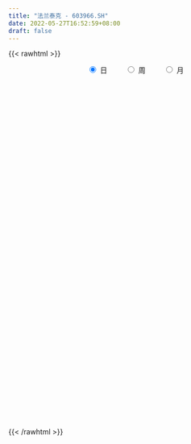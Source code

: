 ```yaml
---
title: "法兰泰克 - 603966.SH"
date: 2022-05-27T16:52:59+08:00
draft: false
---
```

{{< rawhtml >}}
    <div style="text-align: center">
        <label style="padding: 1rem;"><input style="margin-right: .5rem" type="radio" name="period" value="D" checked onclick="period_change(this)">日</label>
        <label style="padding: 1rem;"><input style="margin-right: .5rem" type="radio" name="period" value="W" onclick="period_change(this)">周</label>
        <label style="padding: 1rem;"><input style="margin-right: .5rem" type="radio" name="period" value="M" onclick="period_change(this)">月</label>
    </div>
    <div id="chart" style="height: 700px;"></div> 
    <script type="text/javascript">
        const D_v = [190983.2,72813.72,93705.18,37035.49,51110.69,45331.75,35963.14,31932.23,23793.91,36798.63,32335.5,25395.26,51675.83,37478.3,24621.71,24601.78,24145.82,25824.19,24606.49,28591.19,21941.0,30485.0,30354.76,21998.05,39123.68,31425.54,18356.54,20017.71,26082.6,21132.2,26359.73,23368.16,23318.65,23505.5,20940.0,18791.23,21832.5,26778.4,25353.4,17390.3,19288.2,27775.3,25938.3,15882.38,40213.04,24958.0,22191.6,35447.7,40979.7,42956.32,25802.74,27336.51,30300.12,42749.98,28157.8,42647.41,31308.92,41003.06,73646.62,33128.83,23452.74,20705.3,29309.72,21252.2,32032.06,45838.68,44483.94,27226.5,50408.94,129691.42,310033.3,157121.64,172181.6,114610.18,82413.85,67261.15,46066.09,55522.0,54683.02,44656.9,113873.19,71009.52,53120.76,22638.31,31855.34,24806.33,22327.73,35421.16,19804.34,17089.04,18922.72,26293.24,10811.76,18557.61,14666.64,22003.68,11744.72,23061.26,17297.58,18575.0,19825.42,22828.55,14521.76,14271.12,18338.5,11884.79,14432.28,17260.82,30188.8,27971.35,19348.15,33597.18,17916.95,13839.29,16581.9,72596.84,44937.85,27228.08,42687.73,32926.91,28227.8,23846.73,20818.68,21498.03,47425.98,26458.92,30998.13,22901.32,30886.61,23676.62,29337.08,20720.4,24903.82,39661.82,25208.2,17143.3,30654.7,21617.0,17799.12,17478.9,23100.7,32893.84,22613.81,92312.96,48704.25,59210.49,43444.99,30360.6,29019.3,66600.51,36494.25,27413.24,42517.11,69012.88,84401.51,48453.04,51025.26,50029.58,39591.25,47594.09,33693.49,32526.54,44977.84,22604.22,31708.1,41561.56,39946.02,37898.99,38777.02,20975.3,17159.84,24689.4,21846.86,30770.18,32785.42,24656.78,19630.38,20048.52,18788.98,22403.5,19035.61,15095.98,20928.04,19667.98,19764.88,22408.7,16875.52,24634.18,59522.62,27178.47,24964.48,13972.96,34418.74,24212.08,22219.54,23131.92,26880.8,35414.72,19496.36,19299.55,21962.2,38315.64,49148.62,49009.68,24052.1,15008.08,19656.6,19284.06,14543.78,17769.46,41890.54,98003.5,122053.43,85283.58,83088.04,69611.42,75196.92,67909.78,88025.43,53636.6,42827.08,38299.82,55946.38,45163.06,60293.41,39931.82,47769.75,34249.61,58345.59,51601.78,56645.12,52007.8,49762.68,37822.71,31864.83,43448.82,25802.32,36745.97,29663.64,106811.6,65391.58,31339.22,61391.62,54842.04,33421.02,34947.18,50481.28,26675.8,20686.98,24646.32]
const D_histogram = [0.0,-0.0141866667,-0.0484614321,-0.0699221716,-0.085608834,-0.0900155574,-0.0904579425,-0.0846443143,-0.076348784,-0.0747357046,-0.0656998085,-0.0527820917,-0.0233548016,-0.0067925604,0.0039549174,0.0104853996,0.0109049751,0.0074475032,0.0105885187,0.0061510775,0.0007304671,-0.0107929992,-0.0228453602,-0.027455206,-0.0084740014,0.007910383,0.0209031395,0.0323751342,0.0448799711,0.045302165,0.0384661492,0.0300190898,0.0178223467,0.0087625601,0.0047787294,0.0032872911,0.0003208073,-0.0003075096,0.0027841844,0.0053715132,0.0026191714,-0.0046690672,-0.0157350221,-0.0267850683,-0.0150145765,-0.0108002301,-0.0013265554,-0.0125477017,-0.0347893418,-0.0343198452,-0.0435062254,-0.030231006,-0.0230133573,-0.0030705224,0.0065662421,0.0127778642,0.0050007471,-0.007957066,0.0141877885,0.0239559231,0.0285907905,0.0297000938,0.0284737978,0.0302502168,0.0184303709,0.0261078543,0.0340567351,0.0321087573,0.0431318532,0.09989941,0.158522633,0.1791366285,0.2120906899,0.2097250567,0.1957167307,0.1670411323,0.1405056996,0.1182970016,0.0984184576,0.0782654531,0.0920036781,0.0730857328,0.0396300786,0.0127658317,-0.0111405829,-0.0319144802,-0.0495632348,-0.0680441288,-0.0801791165,-0.084965026,-0.091720081,-0.1138242611,-0.1275382167,-0.1522145177,-0.1553178856,-0.1437448957,-0.1283575137,-0.1213042501,-0.1182915641,-0.1074889271,-0.1036121823,-0.0759637528,-0.0621335268,-0.0498895519,-0.0506551289,-0.0472938989,-0.0350327085,-0.013927041,-0.0157940732,-0.0351169611,-0.0387607992,-0.0112381239,0.0088748826,0.0194400076,0.0329952061,0.0782712147,0.0930141255,0.0972072861,0.1147683524,0.1159134671,0.1160178119,0.1100945112,0.0947091909,0.090576515,0.0979742147,0.0890134688,0.0841063095,0.0677655198,0.0481513951,0.0369767152,0.011171581,-0.0065219369,-0.014359803,-0.0034513783,-0.0087987086,-0.0112709285,-0.0347601572,-0.0567101609,-0.0668428493,-0.068246976,-0.0588456409,-0.0347340679,-0.0185416212,0.0135787015,0.0348222603,0.0576281342,0.0583883635,0.0623886477,0.0540279517,0.060570956,0.0472563136,0.0316582014,0.0332433238,0.0543741747,0.0565299637,0.0676105273,0.0803591241,0.0607547459,0.0543083799,0.0390925812,0.0152597496,-0.0121213184,-0.0089927091,-0.0104972715,-0.0301192583,-0.0523415114,-0.0838438097,-0.0854967992,-0.1141080213,-0.1291382698,-0.1435084573,-0.1697862471,-0.160919684,-0.1664994212,-0.1396185298,-0.10241734,-0.0636551884,-0.0379269053,-0.0267356875,-0.0347543963,-0.0332541196,-0.0308957945,-0.0076312183,0.0013695744,0.014995032,0.0218362214,0.022740414,0.0242914191,0.0178148663,0.0149019999,0.0098742792,0.0088674778,0.0225388344,0.0261350078,0.0148718709,-0.0025955509,-0.0338791144,-0.0638089179,-0.0694778021,-0.0671430055,-0.074439081,-0.1076411187,-0.1110604822,-0.0807022018,-0.0580218386,-0.0399341904,-0.0332404531,-0.0167325641,-0.010855005,-0.0042655815,0.0107306147,0.0589033792,0.1360600282,0.1810797093,0.2050983679,0.2123129042,0.2164291365,0.2076835202,0.1991577496,0.1837428451,0.1490830134,0.1268123283,0.0895728199,0.0587390311,0.0474425893,0.0405795287,0.0074063842,-0.0130937054,-0.0902782715,-0.1508764167,-0.1477802039,-0.1511739838,-0.1287569763,-0.1121037698,-0.1201023359,-0.0873377524,-0.0656418448,-0.0557003529,-0.0311843157,0.0235888505,0.0471764642,0.0549789645,0.0714986325,0.0573533891,0.0431058929,0.0428446463,-0.0042556143,-0.0233516975,-0.0302227999,-0.035384209]
const D_fast = [0.0,-0.0177333333,-0.0641234568,-0.1030647392,-0.1401536101,-0.1670642229,-0.1901210936,-0.2054685439,-0.2162602096,-0.2333310564,-0.2407201124,-0.2409979185,-0.2174093288,-0.2025452277,-0.1908090205,-0.1816571884,-0.1785113692,-0.1801069652,-0.1743188201,-0.1772184919,-0.1824564856,-0.1966782016,-0.2144419027,-0.22591555,-0.2090528458,-0.1906908655,-0.1724723242,-0.1529065459,-0.1291817163,-0.1174339812,-0.1146534596,-0.1155957465,-0.123336903,-0.1302060495,-0.1329951979,-0.1336648134,-0.1365510954,-0.1372562897,-0.1334685497,-0.1295383425,-0.1316358914,-0.1400913968,-0.1550911073,-0.1728374206,-0.164820573,-0.1633062841,-0.1541642482,-0.1685223199,-0.1994612955,-0.2075717601,-0.2276346967,-0.2219172288,-0.2204529195,-0.2012777151,-0.1899993901,-0.180593302,-0.1871202323,-0.2020673119,-0.1763755102,-0.1606183949,-0.1488358299,-0.1403015032,-0.1344093497,-0.1250703765,-0.1322826296,-0.1180781826,-0.1016151181,-0.0955359066,-0.0737298474,0.0080125619,0.1062664431,0.1716645958,0.2576413296,0.3077069607,0.3426278173,0.355712502,0.3643034942,0.3716690466,0.376395117,0.3758084757,0.4125476203,0.4119011082,0.3883529736,0.3646801847,0.3379886243,0.3092361069,0.2791965437,0.2437046175,0.2115248507,0.1854976846,0.1558126094,0.1052523641,0.0596538543,-0.0030760762,-0.0450089155,-0.0693721495,-0.0860741459,-0.1093469449,-0.1359071499,-0.1519767446,-0.1740030454,-0.1653455541,-0.1670487098,-0.1672771229,-0.1807064822,-0.1891687268,-0.1856657136,-0.1680418063,-0.1738573568,-0.201959485,-0.2152935229,-0.1905803785,-0.1682486514,-0.1528235245,-0.1310195245,-0.0661757122,-0.02817927,0.0003157121,0.0465688665,0.076692348,0.1058011458,0.1274014729,0.1356934502,0.1542049032,0.1860961565,0.1993887778,0.2155081958,0.2161087861,0.2085325102,0.2066020091,0.1835897702,0.164265768,0.1528379512,0.1628835312,0.1553365238,0.1500465718,0.1178673038,0.0817397598,0.0548963592,0.0364304885,0.0311204133,0.0465484693,0.0581055107,0.0936205088,0.1235696326,0.1607825401,0.1761398602,0.1957373064,0.2008835984,0.2225693417,0.2210687777,0.2133852158,0.2232811692,0.2580055637,0.2742938437,0.3022770391,0.3351154169,0.3306997252,0.3378304542,0.3323878008,0.3123699066,0.281958509,0.282838941,0.2787100608,0.2515582593,0.2162506284,0.1637873777,0.1407601884,0.083621961,0.036307145,-0.0139401568,-0.0826645083,-0.1140278663,-0.1612324588,-0.1692561998,-0.1576593451,-0.1348109906,-0.1185644337,-0.1140571378,-0.1307644457,-0.1375776989,-0.1429433224,-0.1215865508,-0.1122433645,-0.0948691489,-0.0825689042,-0.0759796081,-0.0683557481,-0.0703785844,-0.0695659508,-0.0721251017,-0.0709150336,-0.0516089685,-0.0414790432,-0.0490242123,-0.0671405219,-0.1068938639,-0.1527758969,-0.1758142317,-0.1902651865,-0.2161710321,-0.2762833496,-0.3074678336,-0.2972851036,-0.2891102001,-0.2810060995,-0.2826224755,-0.2702977276,-0.2671339196,-0.2616108915,-0.2439320417,-0.1810334324,-0.0698617763,0.0204278321,0.0957210827,0.1560138451,0.2142373615,0.2574126253,0.298676292,0.3291970988,0.3318080204,0.3412404174,0.3263941141,0.310245083,0.3108092886,0.3140911101,0.2827695616,0.2589960457,0.1592419117,0.0609246624,0.0270758242,-0.0141114516,-0.0238836882,-0.0352564241,-0.0732805742,-0.0623504288,-0.0570649824,-0.0610485787,-0.0443286205,0.0163417583,0.0517234881,0.0732707296,0.1076650557,0.1078581596,0.1043871366,0.1148370515,0.0666728874,0.0417388797,0.0273120774,0.013304616]
const D_slow = [0.0,-0.0035466667,-0.0156620247,-0.0331425676,-0.0545447761,-0.0770486655,-0.0996631511,-0.1208242296,-0.1399114256,-0.1585953518,-0.1750203039,-0.1882158268,-0.1940545272,-0.1957526673,-0.194763938,-0.1921425881,-0.1894163443,-0.1875544685,-0.1849073388,-0.1833695694,-0.1831869526,-0.1858852024,-0.1915965425,-0.198460344,-0.2005788443,-0.1986012486,-0.1933754637,-0.1852816801,-0.1740616874,-0.1627361461,-0.1531196088,-0.1456148364,-0.1411592497,-0.1389686097,-0.1377739273,-0.1369521045,-0.1368719027,-0.1369487801,-0.136252734,-0.1349098557,-0.1342550629,-0.1354223297,-0.1393560852,-0.1460523523,-0.1498059964,-0.1525060539,-0.1528376928,-0.1559746182,-0.1646719537,-0.173251915,-0.1841284713,-0.1916862228,-0.1974395622,-0.1982071927,-0.1965656322,-0.1933711662,-0.1921209794,-0.1941102459,-0.1905632988,-0.184574318,-0.1774266204,-0.1700015969,-0.1628831475,-0.1553205933,-0.1507130006,-0.144186037,-0.1356718532,-0.1276446639,-0.1168617006,-0.0918868481,-0.0522561898,-0.0074720327,0.0455506397,0.0979819039,0.1469110866,0.1886713697,0.2237977946,0.253372045,0.2779766594,0.2975430227,0.3205439422,0.3388153754,0.348722895,0.351914353,0.3491292072,0.3411505872,0.3287597785,0.3117487463,0.2917039672,0.2704627107,0.2475326904,0.2190766251,0.187192071,0.1491384415,0.1103089701,0.0743727462,0.0422833678,0.0119573052,-0.0176155858,-0.0444878175,-0.0703908631,-0.0893818013,-0.104915183,-0.117387571,-0.1300513532,-0.1418748279,-0.1506330051,-0.1541147653,-0.1580632836,-0.1668425239,-0.1765327237,-0.1793422547,-0.177123534,-0.1722635321,-0.1640147306,-0.1444469269,-0.1211933955,-0.096891574,-0.0681994859,-0.0392211191,-0.0102166661,0.0173069617,0.0409842594,0.0636283881,0.0881219418,0.110375309,0.1314018864,0.1483432663,0.1603811151,0.1696252939,0.1724181891,0.1707877049,0.1671977542,0.1663349096,0.1641352324,0.1613175003,0.152627461,0.1384499208,0.1217392084,0.1046774644,0.0899660542,0.0812825372,0.0766471319,0.0800418073,0.0887473724,0.1031544059,0.1177514968,0.1333486587,0.1468556466,0.1619983856,0.173812464,0.1817270144,0.1900378454,0.203631389,0.21776388,0.2346665118,0.2547562928,0.2699449793,0.2835220743,0.2932952196,0.297110157,0.2940798274,0.2918316501,0.2892073322,0.2816775176,0.2685921398,0.2476311874,0.2262569876,0.1977299823,0.1654454148,0.1295683005,0.0871217387,0.0468918177,0.0052669624,-0.02963767,-0.055242005,-0.0711558021,-0.0806375284,-0.0873214503,-0.0960100494,-0.1043235793,-0.1120475279,-0.1139553325,-0.1136129389,-0.1098641809,-0.1044051255,-0.0987200221,-0.0926471673,-0.0881934507,-0.0844679507,-0.0819993809,-0.0797825115,-0.0741478029,-0.0676140509,-0.0638960832,-0.0645449709,-0.0730147495,-0.088966979,-0.1063364296,-0.1231221809,-0.1417319512,-0.1686422309,-0.1964073514,-0.2165829019,-0.2310883615,-0.2410719091,-0.2493820224,-0.2535651634,-0.2562789146,-0.25734531,-0.2546626564,-0.2399368116,-0.2059218045,-0.1606518772,-0.1093772852,-0.0562990591,-0.002191775,0.0497291051,0.0995185425,0.1454542537,0.1827250071,0.2144280891,0.2368212941,0.2515060519,0.2633666992,0.2735115814,0.2753631775,0.2720897511,0.2495201832,0.2118010791,0.1748560281,0.1370625321,0.1048732881,0.0768473456,0.0468217617,0.0249873236,0.0085768624,-0.0053482259,-0.0131443048,-0.0072470922,0.0045470239,0.018291765,0.0361664232,0.0505047704,0.0612812437,0.0719924052,0.0709285017,0.0650905773,0.0575348773,0.0486888251]
const D_data = [['2021-05-18', 9.2882, 9.5105, 9.2882, 9.6911],['2021-05-19', 9.3785, 9.2882, 8.9825, 9.3855],['2021-05-20', 9.2882, 8.8783, 8.5032, 9.4619],['2021-05-21', 8.8714, 8.8366, 8.6004, 8.8853],['2021-05-24', 8.8575, 8.7394, 8.6074, 8.8575],['2021-05-25', 8.7533, 8.7463, 8.6282, 8.8366],['2021-05-26', 8.7602, 8.6977, 8.6282, 8.788],['2021-05-27', 8.7116, 8.7046, 8.6491, 8.7672],['2021-05-28', 8.7255, 8.6907, 8.6699, 8.7463],['2021-05-31', 8.7046, 8.5518, 8.5101, 8.7046],['2021-06-01', 8.5657, 8.5935, 8.5032, 8.6004],['2021-06-02', 8.6004, 8.6282, 8.6004, 8.6699],['2021-06-03', 8.6352, 8.8922, 8.6282, 8.8992],['2021-06-04', 8.8992, 8.8158, 8.7324, 8.9964],['2021-06-07', 8.8575, 8.788, 8.7324, 8.8922],['2021-06-08', 8.795, 8.7602, 8.6769, 8.8644],['2021-06-09', 8.7533, 8.6838, 8.6491, 8.8088],['2021-06-10', 8.7046, 8.6074, 8.6004, 8.7255],['2021-06-11', 8.6282, 8.6699, 8.6004, 8.7046],['2021-06-15', 8.6838, 8.5518, 8.4754, 8.7463],['2021-06-16', 8.5588, 8.4893, 8.4407, 8.6491],['2021-06-17', 8.524, 8.3364, 8.3226, 8.5449],['2021-06-18', 8.3503, 8.2253, 8.135, 8.3851],['2021-06-21', 8.2322, 8.2253, 8.128, 8.267],['2021-06-22', 8.2322, 8.5171, 8.1906, 8.5518],['2021-06-23', 8.524, 8.5518, 8.4337, 8.7116],['2021-06-24', 8.5449, 8.5726, 8.4893, 8.6491],['2021-06-25', 8.5726, 8.6143, 8.4823, 8.6352],['2021-06-28', 8.6352, 8.6977, 8.6074, 8.7324],['2021-06-29', 8.6977, 8.5935, 8.524, 8.7811],['2021-06-30', 8.5935, 8.4962, 8.4059, 8.6838],['2021-07-01', 8.4962, 8.4407, 8.3434, 8.5865],['2021-07-02', 8.4407, 8.3364, 8.26, 8.4962],['2021-07-05', 8.3364, 8.3087, 8.2461, 8.4059],['2021-07-06', 8.3156, 8.3226, 8.2183, 8.3781],['2021-07-07', 8.3226, 8.3226, 8.1975, 8.3642],['2021-07-08', 8.3226, 8.2739, 8.2183, 8.3712],['2021-07-09', 8.2739, 8.2739, 8.1628, 8.3156],['2021-07-12', 8.2739, 8.3087, 8.26, 8.3503],['2021-07-13', 8.3503, 8.3017, 8.2531, 8.3642],['2021-07-14', 8.3087, 8.2183, 8.1975, 8.3156],['2021-07-15', 8.2322, 8.1141, 8.0308, 8.2322],['2021-07-16', 8.1141, 7.9891, 7.9474, 8.1836],['2021-07-19', 7.9891, 7.8918, 7.8502, 8.0308],['2021-07-20', 7.9057, 8.1419, 7.8224, 8.1697],['2021-07-21', 8.128, 8.0586, 7.9891, 8.1975],['2021-07-22', 8.0586, 8.135, 8.0169, 8.1628],['2021-07-23', 8.135, 7.8432, 7.8015, 8.1836],['2021-07-26', 7.8779, 7.5723, 7.4333, 7.8779],['2021-07-27', 7.5862, 7.746, 7.5306, 7.8502],['2021-07-28', 7.7946, 7.5445, 7.3847, 7.8154],['2021-07-29', 7.5723, 7.7807, 7.5653, 7.7807],['2021-07-30', 7.7807, 7.7112, 7.6626, 7.8849],['2021-08-02', 7.8988, 7.9057, 7.6279, 7.9196],['2021-08-03', 7.9, 7.83, 7.81, 8.0],['2021-08-04', 7.86, 7.81, 7.66, 7.9],['2021-08-05', 7.81, 7.61, 7.61, 7.81],['2021-08-06', 7.63, 7.46, 7.38, 7.66],['2021-08-09', 7.46, 7.9, 7.46, 7.97],['2021-08-10', 7.9, 7.82, 7.78, 7.94],['2021-08-11', 7.83, 7.79, 7.75, 7.88],['2021-08-12', 7.79, 7.76, 7.71, 7.79],['2021-08-13', 7.8, 7.73, 7.7, 7.85],['2021-08-16', 7.76, 7.77, 7.7, 7.86],['2021-08-17', 7.77, 7.57, 7.53, 7.81],['2021-08-18', 7.58, 7.8, 7.51, 7.85],['2021-08-19', 7.8, 7.85, 7.73, 7.96],['2021-08-20', 7.86, 7.75, 7.65, 7.86],['2021-08-23', 7.78, 7.95, 7.75, 7.96],['2021-08-24', 8.33, 8.75, 8.32, 8.75],['2021-08-25', 8.94, 9.18, 8.8, 9.61],['2021-08-26', 8.89, 9.05, 8.71, 9.22],['2021-08-27', 8.97, 9.51, 8.81, 9.62],['2021-08-30', 9.59, 9.33, 9.2, 9.69],['2021-08-31', 9.25, 9.32, 9.13, 9.55],['2021-09-01', 9.23, 9.19, 9.03, 9.45],['2021-09-02', 9.08, 9.22, 9.08, 9.26],['2021-09-03', 9.26, 9.28, 9.07, 9.45],['2021-09-06', 9.35, 9.32, 9.21, 9.55],['2021-09-07', 9.41, 9.32, 9.16, 9.41],['2021-09-08', 9.33, 9.84, 9.26, 9.9],['2021-09-09', 9.84, 9.53, 9.46, 9.84],['2021-09-10', 9.53, 9.3, 9.2, 9.6],['2021-09-13', 9.3, 9.29, 9.21, 9.36],['2021-09-14', 9.3, 9.24, 9.15, 9.31],['2021-09-15', 9.25, 9.19, 9.1, 9.26],['2021-09-16', 9.2, 9.14, 9.08, 9.26],['2021-09-17', 9.15, 9.03, 8.8, 9.35],['2021-09-22', 9.04, 9.01, 8.83, 9.09],['2021-09-23', 9.08, 9.03, 8.92, 9.11],['2021-09-24', 9.04, 8.94, 8.84, 9.06],['2021-09-27', 8.94, 8.62, 8.34, 8.98],['2021-09-28', 8.62, 8.56, 8.45, 8.62],['2021-09-29', 8.56, 8.23, 8.2, 8.65],['2021-09-30', 8.23, 8.32, 8.18, 8.43],['2021-10-08', 8.35, 8.42, 8.33, 8.58],['2021-10-11', 8.42, 8.44, 8.32, 8.6],['2021-10-12', 8.44, 8.3, 8.0, 8.45],['2021-10-13', 8.3, 8.18, 8.02, 8.3],['2021-10-14', 8.18, 8.22, 8.09, 8.27],['2021-10-15', 8.28, 8.08, 8.04, 8.28],['2021-10-18', 8.08, 8.38, 8.05, 8.41],['2021-10-19', 8.28, 8.25, 8.24, 8.43],['2021-10-20', 8.15, 8.24, 8.15, 8.39],['2021-10-21', 8.24, 8.05, 8.02, 8.28],['2021-10-22', 8.03, 8.05, 8.01, 8.13],['2021-10-25', 8.15, 8.15, 8.01, 8.21],['2021-10-26', 8.11, 8.31, 8.11, 8.35],['2021-10-27', 8.32, 8.04, 8.0, 8.37],['2021-10-28', 7.97, 7.72, 7.65, 8.03],['2021-10-29', 7.76, 7.8, 7.61, 7.91],['2021-11-01', 7.79, 8.21, 7.75, 8.33],['2021-11-02', 8.2, 8.22, 8.1, 8.27],['2021-11-03', 8.21, 8.17, 8.06, 8.22],['2021-11-04', 8.17, 8.27, 8.17, 8.33],['2021-11-05', 8.35, 8.85, 8.28, 9.1],['2021-11-08', 8.84, 8.68, 8.64, 8.99],['2021-11-09', 8.6, 8.66, 8.6, 8.78],['2021-11-10', 8.62, 8.96, 8.62, 8.96],['2021-11-11', 9.0, 8.89, 8.87, 9.18],['2021-11-12', 8.82, 8.97, 8.82, 9.0],['2021-11-15', 8.95, 8.97, 8.93, 9.15],['2021-11-16', 8.97, 8.88, 8.86, 9.06],['2021-11-17', 8.88, 9.05, 8.84, 9.07],['2021-11-18', 9.0, 9.29, 9.0, 9.4],['2021-11-19', 9.29, 9.17, 9.04, 9.29],['2021-11-22', 9.13, 9.27, 9.01, 9.32],['2021-11-23', 9.26, 9.15, 9.11, 9.26],['2021-11-24', 9.15, 9.08, 9.05, 9.19],['2021-11-25', 9.12, 9.16, 9.09, 9.22],['2021-11-26', 9.16, 8.92, 8.91, 9.16],['2021-11-29', 8.87, 8.93, 8.73, 9.06],['2021-11-30', 8.96, 9.0, 8.86, 9.14],['2021-12-01', 9.0, 9.26, 9.0, 9.3],['2021-12-02', 9.26, 9.09, 9.07, 9.32],['2021-12-03', 9.19, 9.12, 9.03, 9.19],['2021-12-06', 9.13, 8.79, 8.75, 9.16],['2021-12-07', 8.75, 8.67, 8.62, 8.88],['2021-12-08', 8.67, 8.7, 8.61, 8.81],['2021-12-09', 8.69, 8.74, 8.67, 8.83],['2021-12-10', 8.77, 8.86, 8.66, 8.91],['2021-12-13', 8.88, 9.11, 8.79, 9.11],['2021-12-14', 9.21, 9.11, 9.03, 9.25],['2021-12-15', 9.13, 9.45, 9.12, 9.71],['2021-12-16', 9.6, 9.49, 9.33, 9.65],['2021-12-17', 9.49, 9.68, 9.38, 9.78],['2021-12-20', 9.7, 9.53, 9.43, 9.7],['2021-12-21', 9.55, 9.65, 9.48, 9.65],['2021-12-22', 9.65, 9.55, 9.45, 9.73],['2021-12-23', 9.54, 9.8, 9.42, 10.05],['2021-12-24', 9.8, 9.6, 9.55, 9.92],['2021-12-27', 9.53, 9.55, 9.47, 9.65],['2021-12-28', 9.51, 9.78, 9.51, 9.98],['2021-12-29', 9.78, 10.15, 9.68, 10.3],['2021-12-30', 10.17, 10.05, 10.0, 10.55],['2021-12-31', 10.06, 10.28, 9.99, 10.33],['2022-01-04', 10.28, 10.46, 10.11, 10.54],['2022-01-05', 10.5, 10.13, 10.04, 10.53],['2022-01-06', 10.1, 10.31, 10.06, 10.45],['2022-01-07', 10.31, 10.22, 10.13, 10.53],['2022-01-10', 10.11, 10.07, 9.96, 10.25],['2022-01-11', 10.08, 9.93, 9.88, 10.26],['2022-01-12', 9.93, 10.28, 9.9, 10.3],['2022-01-13', 10.28, 10.26, 10.17, 10.33],['2022-01-14', 10.29, 10.0, 9.99, 10.29],['2022-01-17', 10.07, 9.86, 9.8, 10.1],['2022-01-18', 9.9, 9.58, 9.53, 9.97],['2022-01-19', 9.62, 9.83, 9.56, 10.02],['2022-01-20', 9.8, 9.36, 9.33, 9.87],['2022-01-21', 9.38, 9.34, 9.21, 9.4],['2022-01-24', 9.26, 9.18, 9.1, 9.27],['2022-01-25', 9.07, 8.81, 8.81, 9.19],['2022-01-26', 8.81, 9.08, 8.8, 9.1],['2022-01-27', 9.08, 8.78, 8.65, 9.08],['2022-01-28', 8.78, 9.12, 8.65, 9.15],['2022-02-07', 9.26, 9.32, 9.1, 9.46],['2022-02-08', 9.32, 9.47, 9.27, 9.48],['2022-02-09', 9.47, 9.43, 9.39, 9.53],['2022-02-10', 9.45, 9.31, 9.23, 9.46],['2022-02-11', 9.3, 9.04, 9.02, 9.31],['2022-02-14', 8.88, 9.1, 8.8, 9.21],['2022-02-15', 9.1, 9.08, 8.97, 9.2],['2022-02-16', 9.14, 9.38, 9.08, 9.38],['2022-02-17', 9.32, 9.27, 9.2, 9.51],['2022-02-18', 9.23, 9.38, 9.08, 9.4],['2022-02-21', 9.39, 9.35, 9.25, 9.44],['2022-02-22', 9.35, 9.3, 9.19, 9.4],['2022-02-23', 9.27, 9.32, 9.22, 9.34],['2022-02-24', 9.28, 9.21, 9.07, 9.65],['2022-02-25', 9.31, 9.23, 9.19, 9.51],['2022-02-28', 9.2, 9.18, 8.95, 9.27],['2022-03-01', 9.3, 9.21, 9.13, 9.3],['2022-03-02', 9.24, 9.43, 9.14, 9.51],['2022-03-03', 9.49, 9.36, 9.27, 9.49],['2022-03-04', 9.36, 9.16, 9.1, 9.36],['2022-03-07', 9.16, 9.0, 8.93, 9.23],['2022-03-08', 9.08, 8.67, 8.63, 9.08],['2022-03-09', 8.68, 8.47, 8.19, 8.8],['2022-03-10', 8.64, 8.61, 8.61, 8.77],['2022-03-11', 8.5, 8.63, 8.35, 8.68],['2022-03-14', 8.65, 8.42, 8.38, 8.65],['2022-03-15', 8.36, 7.89, 7.76, 8.37],['2022-03-16', 7.87, 8.05, 7.67, 8.22],['2022-03-17', 8.06, 8.44, 8.06, 8.57],['2022-03-18', 8.39, 8.4, 8.33, 8.51],['2022-03-21', 8.47, 8.38, 8.27, 8.47],['2022-03-22', 8.34, 8.24, 8.17, 8.36],['2022-03-23', 8.26, 8.37, 8.21, 8.41],['2022-03-24', 8.36, 8.25, 8.18, 8.36],['2022-03-25', 8.2, 8.25, 8.2, 8.36],['2022-03-28', 8.47, 8.38, 8.16, 8.5],['2022-03-29', 8.41, 8.96, 8.38, 9.16],['2022-03-30', 9.02, 9.71, 9.0, 9.8],['2022-03-31', 9.74, 9.74, 8.83, 9.89],['2022-04-01', 9.77, 9.8, 9.65, 10.15],['2022-04-06', 9.72, 9.83, 9.72, 10.05],['2022-04-07', 9.96, 9.99, 9.81, 10.05],['2022-04-08', 9.91, 9.99, 9.87, 10.17],['2022-04-11', 9.98, 10.12, 9.93, 10.5],['2022-04-12', 10.28, 10.14, 9.89, 10.32],['2022-04-13', 9.98, 9.92, 9.91, 10.19],['2022-04-14', 9.94, 10.06, 9.9, 10.1],['2022-04-15', 10.02, 9.83, 9.8, 10.2],['2022-04-18', 9.79, 9.82, 9.61, 9.89],['2022-04-19', 9.87, 10.03, 9.83, 10.2],['2022-04-20', 10.04, 10.11, 9.95, 10.16],['2022-04-21', 10.04, 9.73, 9.63, 10.06],['2022-04-22', 9.76, 9.78, 9.6, 9.9],['2022-04-25', 9.78, 8.8, 8.8, 9.78],['2022-04-26', 8.81, 8.57, 8.43, 8.94],['2022-04-27', 8.4, 9.12, 8.3, 9.3],['2022-04-28', 9.13, 8.94, 8.76, 9.52],['2022-04-29', 8.9, 9.22, 8.82, 9.3],['2022-05-05', 9.2, 9.17, 9.08, 9.3],['2022-05-06', 8.98, 8.8, 8.32, 8.98],['2022-05-09', 8.78, 9.3, 8.68, 9.4],['2022-05-10', 9.19, 9.25, 9.1, 9.3],['2022-05-11', 9.16, 9.14, 9.12, 9.43],['2022-05-12', 9.07, 9.38, 9.04, 9.56],['2022-05-13', 9.46, 9.97, 9.38, 10.3],['2022-05-16', 9.97, 9.82, 9.8, 10.18],['2022-05-17', 9.88, 9.75, 9.66, 9.92],['2022-05-18', 9.8, 9.98, 9.54, 9.98],['2022-05-19', 9.78, 9.66, 9.52, 9.79],['2022-05-20', 9.7, 9.63, 9.5, 9.71],['2022-05-23', 9.62, 9.81, 9.54, 9.83],['2022-05-24', 9.82, 9.12, 9.12, 9.83],['2022-05-25', 9.12, 9.29, 9.02, 9.3],['2022-05-26', 9.31, 9.36, 9.12, 9.44],['2022-05-27', 9.37, 9.33, 9.25, 9.46]]
const W_v = [125137.51,112245.34,111315.17,99783.31,95007.3,104272.1,113160.98,206107.76,106944.93,158556.23,122572.59,79264.31,124800.72,339136.62,379760.35,212799.82,147375.22,163165.81,83438.3,45971.88,77449.43,58166.85,45764.94,75354.2,66040.96,59898.48,91613.36,65777.91,46767.23,51087.0,24868.75,15424.26,56368.5,58758.86,73855.53,76495.81,141555.81,80824.5,185102.89,69095.9,133341.32,90080.57,205670.52,265518.54,135896.36,100596.36,58309.35,57953.0,57141.31,50814.44,52081.91,49611.99,55246.37,356297.66,161207.51,65521.95,43331.44,52192.76,72779.85,34262.58,54194.88,65865.79,53726.74,39391.58,29978.44,36099.46,85744.25,71787.82,106287.6,218703.77,103835.31,123273.32,169682.53,133588.69,106435.5,27613.22,111677.8,84530.2,54433.25,46531.14,84282.62,132059.74,187971.56,218695.67,166018.71,314859.65,173438.21,251125.78,633363.48,322519.55,329067.69,169417.87,456949.27,389968.28,199549.2,144470.94,146644.52,126770.0,113871.76,114596.22,175353.96,133277.82,115672.9,76863.17,107164.05,79724.74,58456.22,63265.61,118049.73,119948.3,78151.67,95518.81,82347.09,14997.8,149011.43,176886.81,199793.57,219080.57,138536.62,86244.42,77231.35,70053.9,56311.9,57642.1,79055.22,94157.62,83648.62,119023.56,415281.6899999999,244468.82,169068.71,120319.41,131863.52,203017.47,207864.44,196924.34,126771.54,83715.71,77660.07,61476.73,103569.29,160002.71,145897.47,59886.5,69519.6,65235.26,51100.78,68710.7,70531.41,101735.51,50795.54,142692.23,218224.5,440990.4,405907.54,337293.7,288035.55,152316.44,191404.52,369876.33,268386.74,345014.51,275245.08,145062.5,68415.8,18864.3,176519.83,95999.56,145932.6,89390.57,111685.25,142314.7,112367.5,91539.15,87386.04,92171.2,88803.51,132202.75,134395.08,122235.49,159613.5,169227.48,283043.0,144583.5,101227.22,201962.73,266292.27,283825.71,264086.43,192206.46,263499.68,148301.4,261846.77,333404.31,322158.6,129199.12,365470.02,400762.59,188131.72,183683.52,123799.99,111371.95,130921.52,120261.34,111847.63,115745.5,138692.72,167375.39,185867.17,180243.21,170833.38,819436.9,365873.27,337343.39,137048.87,55816.1,70329.25,22003.68,90503.98,81844.72,109201.4,154532.16,176008.37,140048.34,137799.76,127637.54,110650.42,255735.35,205919.65,271797.78,188240.18,165510.19,179158.89,127251.7,105528.16,94492.49,150619.49,119787.8,124223.35,182488.24,86261.98,430319.09,212718.12,278735.31,227407.65,268362.97,69687.54,242472.35,246385.48,157437.56]
const W_histogram = [0.0,-0.0914826211,-0.1697662402,-0.2306276029,-0.2509110522,-0.2261548285,-0.1899180994,-0.0993870971,-0.0571895441,-0.0067801453,0.0178715817,-0.0028998732,0.0381134431,0.0810134656,0.1868758362,0.1479070623,0.1625820719,0.0650335674,-0.0503257277,-0.1088024653,-0.1838725459,-0.2350453842,-0.2653604166,-0.2461445026,-0.2043134575,-0.1833030154,-0.1570595315,-0.1468567409,-0.1951414672,-0.2531583347,-0.2531129632,-0.2180918989,-0.148185996,-0.0813632137,-0.0523948336,-0.047550074,0.0365045431,0.0858746019,0.1413282174,0.1351563441,0.1675553819,0.2137341743,0.2177340177,0.2571322853,0.2618467334,0.2000587783,0.1529336228,0.0762071335,0.0192306964,-0.0188627968,-0.0604967509,-0.0706757742,-0.063929215,-0.0067300209,-0.0371414865,-0.0367516441,-0.0553089358,-0.0376222052,-0.035501666,-0.0270603824,-0.0058931372,0.011273392,0.0189057891,-0.0134042347,-0.0424705686,-0.0417499828,-0.0262269368,-0.0087148915,0.0518205444,0.0620086228,0.0943946322,0.1331203753,0.1765303676,0.181014339,0.1447789909,0.1233411839,0.1207256041,0.1162783324,0.1184815306,0.0865917924,0.0879230562,0.0989255074,0.1369556386,0.1417252875,0.1616487601,0.1992365355,0.2123819814,0.2643322869,0.3115859475,0.3653380755,0.3276409532,0.3091849684,0.2481877084,0.172730958,0.0547716763,-0.0243160481,-0.1263904121,-0.1933587362,-0.204103263,-0.2132323557,-0.1778371274,-0.1572176595,-0.1527275687,-0.1529693826,-0.1602000118,-0.181156498,-0.1820119128,-0.16673267,-0.1430761258,-0.101049363,-0.0648294514,-0.0375164633,-0.0482754665,-0.0523948459,-0.0186725453,-0.0011263778,0.0321224176,0.0356745244,0.0286740107,0.0074730801,-0.0031162637,-0.0196514593,-0.0214519501,-0.0213340203,-0.0116302504,-0.0034267665,0.0091258183,0.0219641409,0.0816367253,0.0515336192,-0.0136333662,-0.0451276286,-0.0291928438,-0.0400184446,0.0128904303,-0.0019085324,-0.0166923855,-0.0306473471,-0.0380164246,-0.0372810616,-0.009045097,0.0261996044,0.002945787,-0.0075025617,-0.0229594153,-0.0450835551,-0.0483303501,-0.0290434094,-0.0134254806,0.0066415305,0.0208931908,0.0599655854,0.1403368319,0.2500439388,0.2942341322,0.3821536481,0.4574191723,0.451493189,0.4711023393,0.5635758745,0.6499257373,0.5632732468,0.4357348005,0.2798385458,0.1465113579,0.0592507394,-0.0447938106,-0.1560163953,-0.2269805723,-0.2520666441,-0.2850854217,-0.2555186195,-0.2484336027,-0.2490354527,-0.2773601752,-0.2668458349,-0.2767181424,-0.2104326081,-0.2266476508,-0.215182386,-0.1306122418,-0.0650922609,-0.0250033052,0.0272552811,0.0688194986,0.0818359145,0.1199840479,0.1525486628,0.1103932721,0.0490815947,-0.0725653348,-0.1102130611,-0.0561960772,-0.0245654163,0.0127085981,0.0045414988,-0.0281411664,-0.218499816,-0.3389356097,-0.3911645788,-0.4143079465,-0.4361258538,-0.4017768337,-0.3756683735,-0.3414910361,-0.3174562549,-0.2914507539,-0.2640219543,-0.244144228,-0.1962231709,-0.1487443819,0.0073500389,0.0963260029,0.1543040208,0.1709550106,0.1719276859,0.1288072883,0.1059657894,0.068710811,0.0440015803,0.0143109053,0.0659847374,0.1064466186,0.1426227873,0.1451733249,0.1549013344,0.1389089091,0.1762402382,0.1871993091,0.2291290262,0.2405252167,0.2214271452,0.1556325643,0.0917436306,0.0411236536,0.0281836743,0.0082042311,-0.0100533424,-0.0556078008,-0.0966113373,-0.1272873611,-0.0411020701,0.027113311,0.0580915585,0.0709939017,0.0391814383,-0.0101445674,0.0336312358,0.0370253243,0.017399331]
const W_fast = [0.0,-0.1143532764,-0.2350784555,-0.3535967189,-0.4366079313,-0.4683904148,-0.4796332105,-0.4139489825,-0.3860488155,-0.3373344531,-0.3082148307,-0.3297112538,-0.2791695767,-0.2160161878,-0.0634348581,-0.0654268665,-0.0101063389,-0.0913964516,-0.2193371786,-0.3050145325,-0.4260527496,-0.5359869339,-0.6326420705,-0.6749622822,-0.6842096015,-0.7090249132,-0.7220463122,-0.7485577068,-0.8456277998,-0.9669342511,-1.0301671203,-1.0496690308,-1.0168096269,-0.970327648,-0.9544579763,-0.9615007352,-0.8683199824,-0.7974812731,-0.7066956032,-0.6790783905,-0.6047905072,-0.5051781712,-0.4467448234,-0.3430634845,-0.2728873531,-0.2846606136,-0.2935523634,-0.3512270693,-0.4033958323,-0.4462050246,-0.5029631665,-0.5308111333,-0.5400468778,-0.4845301891,-0.5242270262,-0.5330250949,-0.5654096205,-0.5571284412,-0.5638833185,-0.5622071305,-0.5425131697,-0.5225282924,-0.510169448,-0.5458305306,-0.5855145066,-0.5952314165,-0.5862651047,-0.5709317823,-0.4974412103,-0.4717509762,-0.4157663088,-0.3437604718,-0.2562178876,-0.2064803314,-0.2065209318,-0.1971234429,-0.1695576217,-0.1449353103,-0.1131117294,-0.1233535196,-0.1000414917,-0.0643076637,0.0079613772,0.048162348,0.1084980106,0.1958949199,0.2621358612,0.3801692384,0.5053193859,0.6504060327,0.6946191488,0.7534594061,0.7545090732,0.7222350622,0.6179686996,0.5328019631,0.3991299962,0.283821988,0.2220516455,0.1596144638,0.1505504102,0.1318654633,0.098173662,0.0596895024,0.0124088702,-0.0538367404,-0.1001951335,-0.1265990581,-0.1387115455,-0.1219471233,-0.1019345747,-0.0840007023,-0.1068285722,-0.1240466631,-0.0949924988,-0.0777279257,-0.036448526,-0.023977788,-0.0238097991,-0.0431424597,-0.0545108694,-0.0759589298,-0.0831224081,-0.0883379834,-0.0815417761,-0.0741949838,-0.0593609444,-0.0410315866,0.0390501791,0.0218304778,-0.0467448492,-0.0895210187,-0.0808844448,-0.1017146568,-0.0455831743,-0.0608592702,-0.0798162196,-0.101433018,-0.1183062017,-0.126891104,-0.1009164138,-0.0591218113,-0.0816391818,-0.0939631709,-0.1151598784,-0.148554907,-0.1638842895,-0.1518582012,-0.1395966426,-0.1178692488,-0.0983942908,-0.0443304999,0.0711249546,0.2433430462,0.3610917727,0.5445497006,0.7341700179,0.8411173319,0.9785020669,1.2118695708,1.4607008679,1.5148666891,1.4962619429,1.4103253247,1.3136259763,1.2411780426,1.1259350399,0.9757083564,0.8479990363,0.7598963035,0.6556061705,0.6212933178,0.5662699339,0.5034092208,0.4057444544,0.349547336,0.2704954929,0.2841728752,0.2112959197,0.168965588,0.2208826719,0.2701295875,0.3039677169,0.3630401235,0.4218092156,0.4552846101,0.5234287556,0.5941305361,0.5795734635,0.5305321848,0.3907439215,0.3255429299,0.3655108945,0.3910002013,0.4314513653,0.4244196407,0.3847016838,0.1397180802,-0.0654516158,-0.2154717296,-0.342192084,-0.4730414547,-0.5391366431,-0.6069452762,-0.6581406979,-0.7134699804,-0.7603271678,-0.7989038569,-0.8400621875,-0.8411969231,-0.8309042296,-0.6729722991,-0.5599148344,-0.4633608113,-0.4039710688,-0.3600164721,-0.3709350476,-0.3672850991,-0.3873623748,-0.4010712104,-0.427184159,-0.3590141426,-0.2919406068,-0.2201087413,-0.1812648724,-0.1328115293,-0.1140767273,-0.0326853386,0.0250735595,0.1242855332,0.1958130278,0.2320717427,0.2051853028,0.1642322767,0.1238932132,0.1179991525,0.100070767,0.0792998579,0.0198434493,-0.0453129215,-0.1078107856,-0.0319010121,0.0430926967,0.0885938338,0.1192446525,0.0972275486,0.0453654012,0.0975490132,0.1101994328,0.0949232723]
const W_slow = [0.0,-0.0228706553,-0.0653122153,-0.122969116,-0.1856968791,-0.2422355862,-0.2897151111,-0.3145618854,-0.3288592714,-0.3305543077,-0.3260864123,-0.3268113806,-0.3172830198,-0.2970296534,-0.2503106944,-0.2133339288,-0.1726884108,-0.156430019,-0.1690114509,-0.1962120672,-0.2421802037,-0.3009415497,-0.3672816539,-0.4288177796,-0.4798961439,-0.5257218978,-0.5649867807,-0.6017009659,-0.6504863327,-0.7137759164,-0.7770541572,-0.8315771319,-0.8686236309,-0.8889644343,-0.9020631427,-0.9139506612,-0.9048245254,-0.883355875,-0.8480238206,-0.8142347346,-0.7723458891,-0.7189123455,-0.6644788411,-0.6001957698,-0.5347340864,-0.4847193919,-0.4464859862,-0.4274342028,-0.4226265287,-0.4273422279,-0.4424664156,-0.4601353591,-0.4761176629,-0.4778001681,-0.4870855397,-0.4962734508,-0.5101006847,-0.519506236,-0.5283816525,-0.5351467481,-0.5366200324,-0.5338016844,-0.5290752371,-0.5324262958,-0.543043938,-0.5534814337,-0.5600381679,-0.5622168908,-0.5492617547,-0.533759599,-0.5101609409,-0.4768808471,-0.4327482552,-0.3874946705,-0.3512999227,-0.3204646268,-0.2902832257,-0.2612136427,-0.23159326,-0.2099453119,-0.1879645479,-0.163233171,-0.1289942614,-0.0935629395,-0.0531507495,-0.0033416156,0.0497538798,0.1158369515,0.1937334384,0.2850679572,0.3669781956,0.4442744377,0.5063213648,0.5495041043,0.5631970233,0.5571180113,0.5255204083,0.4771807242,0.4261549085,0.3728468196,0.3283875377,0.2890831228,0.2509012306,0.212658885,0.172608882,0.1273197575,0.0818167793,0.0401336118,0.0043645804,-0.0208977604,-0.0371051232,-0.046484239,-0.0585531057,-0.0716518171,-0.0763199535,-0.0766015479,-0.0685709435,-0.0596523124,-0.0524838098,-0.0506155397,-0.0513946057,-0.0563074705,-0.061670458,-0.0670039631,-0.0699115257,-0.0707682173,-0.0684867627,-0.0629957275,-0.0425865462,-0.0297031414,-0.033111483,-0.0443933901,-0.0516916011,-0.0616962122,-0.0584736046,-0.0589507377,-0.0631238341,-0.0707856709,-0.0802897771,-0.0896100424,-0.0918713167,-0.0853214156,-0.0845849689,-0.0864606093,-0.0922004631,-0.1034713519,-0.1155539394,-0.1228147918,-0.1261711619,-0.1245107793,-0.1192874816,-0.1042960853,-0.0692118773,-0.0067008926,0.0668576405,0.1623960525,0.2767508456,0.3896241428,0.5073997276,0.6482936963,0.8107751306,0.9515934423,1.0605271424,1.1304867789,1.1671146184,1.1819273032,1.1707288505,1.1317247517,1.0749796086,1.0119629476,0.9406915922,0.8768119373,0.8147035366,0.7524446734,0.6831046296,0.6163931709,0.5472136353,0.4946054833,0.4379435706,0.3841479741,0.3514949136,0.3352218484,0.3289710221,0.3357848424,0.352989717,0.3734486957,0.4034447076,0.4415818733,0.4691801914,0.48145059,0.4633092563,0.4357559911,0.4217069717,0.4155656177,0.4187427672,0.4198781419,0.4128428503,0.3582178963,0.2734839938,0.1756928492,0.0721158625,-0.0369156009,-0.1373598093,-0.2312769027,-0.3166496617,-0.3960137255,-0.4688764139,-0.5348819025,-0.5959179595,-0.6449737522,-0.6821598477,-0.680322338,-0.6562408373,-0.6176648321,-0.5749260794,-0.5319441579,-0.4997423359,-0.4732508885,-0.4560731858,-0.4450727907,-0.4414950644,-0.42499888,-0.3983872254,-0.3627315285,-0.3264381973,-0.2877128637,-0.2529856364,-0.2089255769,-0.1621257496,-0.104843493,-0.0447121889,0.0106445974,0.0495527385,0.0724886462,0.0827695596,0.0898154781,0.0918665359,0.0893532003,0.0754512501,0.0512984158,0.0194765755,0.009201058,0.0159793857,0.0305022753,0.0482507508,0.0580461103,0.0555099685,0.0639177775,0.0731741085,0.0775239413]
const W_data = [['2017-07-14', 12.7194, 11.7498, 11.5778, 12.8237],['2017-07-21', 11.5934, 10.3163, 10.1964, 11.5934],['2017-07-28', 10.0817, 9.9097, 9.7272, 10.3476],['2017-08-04', 9.941, 9.5761, 9.4874, 10.212],['2017-08-11', 9.6334, 9.649, 9.4353, 10.0556],['2017-08-18', 9.5344, 10.0035, 9.5344, 10.2068],['2017-08-25', 10.0139, 10.1078, 9.7741, 10.7177],['2017-09-01', 10.2381, 10.9731, 10.2016, 11.1973],['2017-09-08', 10.921, 10.6186, 10.4831, 11.0617],['2017-09-15', 10.6708, 10.9001, 10.4779, 11.1973],['2017-09-22', 10.8324, 10.7385, 10.6395, 11.1556],['2017-09-29', 10.7281, 10.139, 9.9045, 10.7333],['2017-10-13', 10.3215, 10.9366, 10.1703, 11.1034],['2017-10-20', 10.9314, 11.192, 10.3997, 12.3024],['2017-10-27', 11.0513, 12.4536, 11.0513, 12.7715],['2017-11-03', 12.3024, 10.921, 10.8845, 12.5005],['2017-11-10', 11.0565, 11.6247, 10.8167, 11.9323],['2017-11-17', 11.6768, 10.0609, 10.0609, 11.974],['2017-11-24', 9.9566, 9.2424, 9.1903, 10.1547],['2017-12-01', 9.2476, 9.3936, 9.2476, 9.5865],['2017-12-08', 9.4614, 8.6742, 8.08, 9.5813],['2017-12-15', 8.6377, 8.424, 8.3406, 9.0026],['2017-12-22', 8.4396, 8.2155, 7.8975, 8.596],['2017-12-29', 8.1999, 8.5439, 7.9236, 8.8045],['2018-01-05', 8.5491, 8.7472, 8.5491, 9.0183],['2018-01-12', 8.7107, 8.4292, 8.2624, 8.8045],['2018-01-19', 8.4501, 8.4084, 7.9809, 9.0496],['2018-01-26', 8.3406, 8.1008, 8.0383, 8.4084],['2018-02-02', 8.0174, 7.0374, 6.7767, 8.1008],['2018-02-09', 6.8289, 6.3493, 6.1147, 7.0009],['2018-02-14', 6.2607, 6.6099, 6.2607, 6.8028],['2018-02-23', 6.6412, 6.8393, 6.6412, 7.1156],['2018-03-02', 6.9592, 7.2928, 6.808, 7.4805],['2018-03-09', 7.1312, 7.4075, 7.0478, 7.616],['2018-03-16', 7.4909, 7.0113, 6.8549, 7.7359],['2018-03-23', 6.9957, 6.6308, 6.6308, 7.5847],['2018-03-30', 6.5787, 7.7307, 6.3649, 7.8714],['2018-04-04', 7.7933, 7.5795, 7.3762, 7.8662],['2018-04-13', 7.8089, 7.9079, 7.5899, 8.2624],['2018-04-20', 7.9079, 7.2615, 7.1938, 7.9236],['2018-04-27', 7.1677, 7.8245, 7.1625, 8.3354],['2018-05-04', 7.8297, 8.2572, 7.3658, 8.4449],['2018-05-11', 8.1425, 7.9392, 7.8975, 8.6847],['2018-05-18', 7.9444, 8.6012, 7.9444, 9.1225],['2018-05-25', 8.57, 8.4136, 8.2416, 8.7055],['2018-06-01', 8.4084, 7.5378, 7.4596, 8.6847],['2018-06-08', 7.5378, 7.5013, 7.3502, 8.0278],['2018-06-15', 7.5587, 6.8237, 6.7767, 7.6421],['2018-06-22', 6.6985, 6.686, 6.1408, 6.9589],['2018-06-29', 6.6996, 6.6041, 6.3039, 6.7883],['2018-07-06', 6.6041, 6.2493, 6.031, 6.7337],['2018-07-13', 6.2766, 6.3858, 6.1129, 6.4813],['2018-07-20', 6.338, 6.4677, 6.2766, 6.5836],['2018-07-27', 6.495, 7.1772, 6.3449, 8.1664],['2018-08-03', 7.0612, 6.0651, 6.0515, 7.2932],['2018-08-10', 6.0651, 6.2698, 5.8059, 6.3039],['2018-08-17', 6.1538, 5.8741, 5.8673, 6.2766],['2018-08-24', 5.8536, 6.2152, 5.7991, 6.2425],['2018-08-31', 6.3176, 5.9696, 5.9014, 6.4472],['2018-09-07', 5.9628, 5.9764, 5.8809, 6.0993],['2018-09-14', 5.9833, 6.1265, 5.8741, 6.5154],['2018-09-21', 6.0651, 6.1061, 5.3556, 6.263],['2018-09-28', 6.1061, 5.9901, 5.8468, 6.2971],['2018-10-12', 5.9696, 5.3488, 5.1236, 6.0379],['2018-10-19', 5.3556, 5.1236, 4.5506, 5.5944],['2018-10-26', 5.1236, 5.3079, 4.9736, 5.5193],['2018-11-02', 5.3215, 5.4307, 5.0691, 5.4511],['2018-11-09', 5.4648, 5.4511, 5.3965, 5.649],['2018-11-16', 5.4579, 6.1402, 5.4443, 6.1743],['2018-11-23', 6.1743, 5.6694, 5.6626, 6.8224],['2018-11-30', 5.5944, 6.0515, 5.5944, 6.1197],['2018-12-07', 6.2289, 6.3449, 5.9696, 6.7679],['2018-12-14', 6.4608, 6.686, 6.263, 6.9998],['2018-12-21', 6.686, 6.4131, 6.1402, 6.802],['2018-12-28', 6.4131, 5.8946, 5.8605, 6.5427],['2019-01-04', 5.8536, 5.9833, 5.5944, 5.9833],['2019-01-11', 5.9969, 6.2084, 5.9492, 6.6041],['2019-01-18', 6.2425, 6.2221, 6.1538, 6.7815],['2019-01-25', 6.2698, 6.3585, 6.0583, 6.4813],['2019-02-01', 6.3585, 5.9014, 5.6353, 6.5359],['2019-02-15', 5.8673, 6.2766, 5.7308, 6.4063],['2019-02-22', 6.2766, 6.4813, 6.1811, 6.5359],['2019-03-01', 6.4881, 7.0271, 6.4881, 7.2045],['2019-03-08', 7.0612, 6.8224, 6.761, 7.8799],['2019-03-15', 7.0476, 7.1908, 6.8975, 7.7503],['2019-03-22', 7.2727, 7.7093, 7.1704, 8.2551],['2019-03-29', 7.7435, 7.7093, 7.1431, 7.7707],['2019-04-04', 7.6821, 8.5758, 7.6411, 8.7941],['2019-04-12', 8.6986, 9.0397, 8.6031, 10.9022],['2019-04-19', 9.2444, 9.7015, 8.3984, 9.7424],['2019-04-26', 9.6879, 8.9237, 8.7259, 10.4724],['2019-04-30', 8.8419, 9.3263, 8.1187, 9.3263],['2019-05-10', 9.1011, 8.8692, 7.6548, 9.1762],['2019-05-17', 8.8896, 8.5621, 8.4257, 9.565],['2019-05-24', 8.3029, 7.6752, 7.607, 8.876],['2019-05-31', 7.7093, 7.7199, 7.4228, 7.9618],['2019-06-06', 7.713, 6.9568, 6.8744, 7.7818],['2019-06-14', 6.9087, 6.8812, 6.8056, 7.3899],['2019-06-21', 6.8125, 7.2799, 6.7781, 7.3899],['2019-06-28', 7.2593, 7.1356, 7.0531, 7.4793],['2019-07-05', 7.2799, 7.658, 7.1493, 7.8161],['2019-07-12', 7.6993, 7.5343, 7.0806, 7.6993],['2019-07-19', 7.6993, 7.3143, 7.1699, 7.6993],['2019-07-26', 7.3074, 7.1768, 6.8881, 7.3212],['2019-08-02', 7.1768, 6.9706, 6.9362, 7.4037],['2019-08-09', 6.9568, 6.6063, 6.4069, 7.0187],['2019-08-16', 6.6063, 6.6681, 6.3931, 6.7644],['2019-08-23', 6.6681, 6.7781, 6.6681, 6.9637],['2019-08-30', 6.5719, 6.8675, 6.5031, 7.0393],['2019-09-06', 6.8675, 7.1768, 6.7781, 7.1974],['2019-09-12', 7.1837, 7.2456, 7.0668, 7.3212],['2019-09-20', 7.3212, 7.2593, 7.0325, 7.4587],['2019-09-27', 7.2249, 6.785, 6.675, 7.2318],['2019-09-30', 6.8537, 6.7781, 6.7506, 6.95],['2019-10-11', 6.8469, 7.2937, 6.6956, 7.4106],['2019-10-18', 7.3487, 7.2112, 7.1974, 7.6855],['2019-10-25', 7.2387, 7.548, 7.2043, 7.7818],['2019-11-01', 7.493, 7.2937, 7.0875, 8.1049],['2019-11-08', 7.3899, 7.1699, 7.115, 7.6099],['2019-11-15', 7.2043, 6.9225, 6.8125, 7.2181],['2019-11-22', 6.9431, 6.9637, 6.8056, 7.0393],['2019-11-29', 6.8812, 6.7987, 6.6681, 6.9225],['2019-12-06', 6.8675, 6.9087, 6.7162, 6.9843],['2019-12-13', 6.9362, 6.9018, 6.7987, 6.9568],['2019-12-20', 6.9362, 7.0256, 6.9087, 7.1425],['2019-12-27', 7.06, 7.0393, 6.7919, 7.2249],['2020-01-03', 7.0462, 7.1425, 6.9362, 7.2249],['2020-01-10', 7.1012, 7.2181, 7.0531, 7.3074],['2020-01-17', 7.2387, 8.0361, 7.1631, 8.4417],['2020-01-23', 7.8368, 7.0393, 6.9912, 7.9124],['2020-02-07', 6.3382, 6.3519, 5.7057, 6.3588],['2020-02-14', 6.2763, 6.4825, 6.2419, 6.6612],['2020-02-21', 6.4894, 6.9981, 6.4344, 7.0943],['2020-02-28', 6.9568, 6.6406, 6.6337, 7.3006],['2020-03-06', 6.6681, 7.5343, 6.6612, 7.6168],['2020-03-13', 7.3831, 6.785, 6.5031, 7.5205],['2020-03-20', 6.9225, 6.6887, 6.2832, 6.9225],['2020-03-27', 6.565, 6.5925, 6.3107, 6.7644],['2020-04-03', 6.5169, 6.5788, 6.345, 6.7644],['2020-04-10', 6.6612, 6.62, 6.6063, 6.785],['2020-04-17', 6.5719, 7.0118, 6.5031, 7.0462],['2020-04-24', 6.9775, 7.2662, 6.8744, 7.4518],['2020-04-30', 7.3487, 6.565, 6.4069, 7.3968],['2020-05-08', 6.5031, 6.62, 6.4825, 6.7506],['2020-05-15', 6.6406, 6.4619, 6.455, 6.6819],['2020-05-22', 6.4688, 6.235, 6.1938, 6.5375],['2020-05-29', 6.2213, 6.3496, 6.1869, 6.4619],['2020-06-05', 6.3357, 6.6275, 6.2801, 6.6692],['2020-06-12', 6.69, 6.6414, 6.3913, 6.7456],['2020-06-19', 6.6553, 6.7734, 6.558, 7.0165],['2020-06-24', 6.8012, 6.7873, 6.7664, 6.9123],['2020-07-03', 6.9331, 7.2597, 6.6692, 7.3013],['2020-07-10', 7.2597, 8.1697, 7.2597, 8.4615],['2020-07-17', 8.1767, 9.2048, 8.1767, 9.4202],['2020-07-24', 9.0659, 9.0242, 8.8575, 10.1983],['2020-07-31', 9.0937, 10.2191, 8.9339, 10.5873],['2020-08-07', 10.2677, 10.8721, 10.0037, 10.9694],['2020-08-14', 10.8026, 10.4553, 9.9412, 10.8721],['2020-08-21', 10.4553, 11.2473, 10.3928, 11.81],['2020-08-28', 11.4557, 12.9632, 10.9485, 13.0049],['2020-09-04', 12.9354, 13.9636, 12.4352, 14.0747],['2020-09-11', 13.9636, 12.4074, 11.3237, 14.1442],['2020-09-18', 12.6922, 11.8586, 10.9485, 12.6922],['2020-09-25', 11.9489, 11.1778, 11.1014, 11.9489],['2020-09-30', 11.3098, 11.0111, 10.8374, 11.3237],['2020-10-09', 11.1639, 11.2403, 11.0736, 11.4279],['2020-10-16', 11.275, 10.6845, 10.5248, 11.6641],['2020-10-23', 10.6707, 10.094, 10.0107, 10.7401],['2020-10-30', 10.2052, 10.1079, 9.8717, 10.5456],['2020-11-06', 10.2191, 10.3789, 9.9412, 10.3858],['2020-11-13', 10.365, 10.0454, 9.5869, 10.4206],['2020-11-20', 10.0732, 10.7332, 9.7398, 10.9069],['2020-11-27', 10.6984, 10.4692, 10.3858, 11.0805],['2020-12-04', 10.358, 10.3025, 10.233, 10.9763],['2020-12-11', 10.3233, 9.7675, 9.7328, 10.4067],['2020-12-18', 9.7675, 10.0802, 9.6703, 10.49],['2020-12-25', 10.0802, 9.6911, 9.5313, 10.1774],['2020-12-31', 9.6911, 10.6776, 9.3785, 10.7401],['2021-01-08', 10.6707, 9.6703, 9.5522, 10.8374],['2021-01-15', 9.6703, 9.8856, 9.448, 10.2538],['2021-01-22', 9.8856, 10.9763, 9.8023, 11.0319],['2021-01-29', 10.9763, 11.1153, 10.226, 11.1639],['2021-02-05', 11.4626, 11.0944, 10.6637, 11.7683],['2021-02-10', 11.0319, 11.546, 10.7401, 11.671],['2021-02-19', 11.7405, 11.7544, 11.2959, 11.81],['2021-02-26', 11.7405, 11.6571, 10.9416, 11.9142],['2021-03-05', 11.7127, 12.2476, 11.5738, 12.4908],['2021-03-12', 12.2615, 12.5394, 11.1847, 12.5602],['2021-03-19', 12.588, 11.7474, 11.5182, 13.5467],['2021-03-26', 11.7474, 11.3584, 11.1153, 12.3379],['2021-04-02', 11.3584, 10.1635, 9.9898, 11.4974],['2021-04-09', 10.1844, 10.7749, 10.1844, 11.1153],['2021-04-16', 10.7957, 11.9628, 10.6637, 11.9836],['2021-04-23', 12.0045, 11.942, 11.7266, 12.331],['2021-04-30', 12.0045, 12.2546, 11.935, 12.4005],['2021-05-07', 12.2476, 11.8308, 11.0388, 12.2546],['2021-05-14', 11.8239, 11.4626, 11.2612, 12.1226],['2021-05-21', 10.3164, 8.8366, 8.5032, 10.3164],['2021-05-28', 8.8575, 8.6907, 8.6074, 8.8575],['2021-06-04', 8.7046, 8.8158, 8.5032, 8.9964],['2021-06-11', 8.8575, 8.6699, 8.6004, 8.8922],['2021-06-18', 8.6838, 8.2253, 8.135, 8.7463],['2021-06-25', 8.2322, 8.6143, 8.128, 8.7116],['2021-07-02', 8.6352, 8.3364, 8.26, 8.7811],['2021-07-09', 8.3364, 8.2739, 8.1628, 8.4059],['2021-07-16', 8.2739, 7.9891, 7.9474, 8.3642],['2021-07-23', 7.9891, 7.8432, 7.8015, 8.1975],['2021-07-30', 7.8779, 7.7112, 7.3847, 7.8849],['2021-08-06', 7.8988, 7.46, 7.38, 8.0],['2021-08-13', 7.46, 7.73, 7.46, 7.97],['2021-08-20', 7.76, 7.75, 7.51, 7.96],['2021-08-27', 7.78, 9.51, 7.75, 9.62],['2021-09-03', 9.59, 9.28, 9.03, 9.69],['2021-09-10', 9.35, 9.3, 9.16, 9.9],['2021-09-17', 9.3, 9.03, 8.8, 9.36],['2021-09-24', 9.04, 8.94, 8.83, 9.11],['2021-09-30', 8.94, 8.32, 8.18, 8.98],['2021-10-08', 8.35, 8.42, 8.33, 8.58],['2021-10-15', 8.42, 8.08, 8.0, 8.6],['2021-10-22', 8.08, 8.05, 8.01, 8.43],['2021-10-29', 8.15, 7.8, 7.61, 8.37],['2021-11-05', 7.79, 8.85, 7.75, 9.1],['2021-11-12', 8.84, 8.97, 8.6, 9.18],['2021-11-19', 8.95, 9.17, 8.84, 9.4],['2021-11-26', 9.13, 8.92, 8.91, 9.32],['2021-12-03', 8.87, 9.12, 8.73, 9.32],['2021-12-10', 9.13, 8.86, 8.61, 9.16],['2021-12-17', 8.88, 9.68, 8.79, 9.78],['2021-12-24', 9.7, 9.6, 9.42, 10.05],['2021-12-31', 9.53, 10.28, 9.47, 10.55],['2022-01-07', 10.28, 10.22, 10.04, 10.54],['2022-01-14', 10.11, 10.0, 9.88, 10.33],['2022-01-21', 10.07, 9.34, 9.21, 10.1],['2022-01-28', 9.26, 9.12, 8.65, 9.27],['2022-02-11', 9.26, 9.04, 9.02, 9.53],['2022-02-18', 8.88, 9.38, 8.8, 9.51],['2022-02-25', 9.39, 9.23, 9.07, 9.65],['2022-03-04', 9.2, 9.16, 8.95, 9.51],['2022-03-11', 9.16, 8.63, 8.19, 9.23],['2022-03-18', 8.65, 8.4, 7.67, 8.65],['2022-03-25', 8.47, 8.25, 8.17, 8.47],['2022-04-01', 8.47, 9.8, 8.16, 10.15],['2022-04-08', 9.72, 9.99, 9.72, 10.17],['2022-04-15', 9.98, 9.83, 9.8, 10.5],['2022-04-22', 9.79, 9.78, 9.6, 10.2],['2022-04-29', 9.78, 9.22, 8.3, 9.78],['2022-05-06', 9.2, 8.8, 8.32, 9.3],['2022-05-13', 8.78, 9.97, 8.68, 10.3],['2022-05-20', 9.97, 9.63, 9.5, 10.18],['2022-05-27', 9.62, 9.33, 9.02, 9.83]]
const M_v = [330.0,1115574.3100000001,3207507.7200000002,1374156.4300000004,1349584.7500000002,808511.98,547031.2100000001,565870.5700000001,501991.06,940937.9099999999,547608.8099999999,264637.42,311044.64,136275.76,381192.0600000001,468364.61,784396.3500000001,237584.1,585793.77,322477.6699999999,208049.99,152948.68,538879.55,532980.04,317566.7100000001,385169.97,899375.09,1705494.3700000001,1190937.6900000004,501882.5,559923.96,367904.2399999999,390963.67,722744.4500000001,394094.22,317311.08,832278.45,624269.1099999999,652921.51,510960.79,245742.14,327533.04,1509348.49,1056746.8499999999,1047010.6200000001,437316.29,489758.75,458101.9200000001,585471.5499999999,730816.4499999998,1204170.8700000001,1131450.76,1120362.0799999998,586552.8799999999,580348.0499999999,1553404.6900000002,769386.85,303553.78,654012.8499999999,926116.52,660160.9600000001,375604.62,835027.9400000001,1070312.0900000001,715982.9300000002]
const M_histogram = [0.0,0.5917875783,1.1059507286,1.2338300705,1.0388451338,0.8024920644,0.4616817689,0.2854536224,0.0962191733,0.0748740459,-0.1214034408,-0.3016577096,-0.4627277259,-0.5979483802,-0.6133764466,-0.5930976556,-0.5611263946,-0.59012558,-0.5615561407,-0.5776658333,-0.5577918737,-0.5625957597,-0.4851088707,-0.419084378,-0.3666686329,-0.2332630281,-0.0808152683,0.1267123991,0.1518854814,0.1263244846,0.1235338732,0.0853128487,0.0543269401,0.0587707883,0.0389908276,0.0462148574,0.0475059637,0.0229683399,0.002780565,-0.0061749667,-0.0226677769,0.0035864234,0.2365742872,0.5398373927,0.5853929259,0.5251015016,0.4864508476,0.4418791134,0.4148813362,0.4060116634,0.2834718355,0.3135858004,0.0726560867,-0.0929384345,-0.2489703565,-0.2374949981,-0.2875771008,-0.3423289161,-0.2865908175,-0.1587630531,-0.147805072,-0.1324788149,-0.0830072569,-0.0834613531,-0.0747887242]
const M_fast = [0.0,0.7397344729,1.5303853053,1.9667221648,2.0314485115,1.9957184583,1.7703286051,1.6654638642,1.5002842083,1.4976575924,1.2710292455,1.0153605493,0.7386086015,0.4539008522,0.2851286741,0.1571330512,0.0488227135,-0.1277078668,-0.2395274627,-0.4000536137,-0.5196276224,-0.6650804484,-0.708870777,-0.7476173789,-0.786868792,-0.7117789443,-0.5795350015,-0.3403292344,-0.2771847817,-0.2711646574,-0.2430718004,-0.2599646127,-0.2773687863,-0.258232241,-0.2682644948,-0.2494867507,-0.2363191534,-0.2551146923,-0.2746073259,-0.2851065993,-0.3072663537,-0.2801155475,0.0120158881,0.4502383417,0.6421421063,0.7131260575,0.7960881154,0.8619861595,0.9387087164,1.0313419594,0.9796700904,1.0881805054,0.8654148134,0.6765856836,0.4583111724,0.4104127813,0.2884364034,0.148102359,0.1321927533,0.2203297544,0.1943364675,0.1765430209,0.2052627647,0.1839433303,0.1739187781]
const M_slow = [0.0,0.1479468946,0.4244345767,0.7328920943,0.9926033778,1.1932263939,1.3086468361,1.3800102417,1.404065035,1.4227835465,1.3924326863,1.3170182589,1.2013363274,1.0518492324,0.8985051207,0.7502307068,0.6099491082,0.4624177132,0.322028678,0.1776122197,0.0381642513,-0.1024846887,-0.2237619063,-0.3285330008,-0.4202001591,-0.4785159161,-0.4987197332,-0.4670416334,-0.4290702631,-0.3974891419,-0.3666056736,-0.3452774614,-0.3316957264,-0.3170030293,-0.3072553224,-0.2957016081,-0.2838251171,-0.2780830322,-0.2773878909,-0.2789316326,-0.2845985768,-0.283701971,-0.2245583992,-0.089599051,0.0567491805,0.1880245559,0.3096372678,0.4201070461,0.5238273802,0.625330296,0.6961982549,0.774594705,0.7927587267,0.7695241181,0.7072815289,0.6479077794,0.5760135042,0.4904312752,0.4187835708,0.3790928075,0.3421415395,0.3090218358,0.2882700216,0.2674046833,0.2487075023]
const M_data = [['2017-01-26', 5.4725, 6.0177, 5.4725, 6.0177],['2017-02-28', 6.6199, 15.2908, 6.6199, 17.1755],['2017-03-31', 15.1869, 18.0426, 15.161, 23.3437],['2017-04-28', 18.1101, 15.9657, 12.9907, 19.1018],['2017-05-31', 15.9709, 12.7726, 12.1184, 18.837],['2017-06-30', 12.5337, 11.9792, 10.8619, 13.5378],['2017-07-31', 12.0313, 9.7898, 9.6438, 13.1625],['2017-08-31', 9.6595, 10.9418, 9.4353, 11.0826],['2017-09-29', 11.0513, 10.139, 9.9045, 11.1973],['2017-10-31', 10.3215, 11.9427, 10.1703, 12.7715],['2017-11-30', 11.8332, 9.3415, 9.1903, 12.146],['2017-12-29', 9.4249, 8.5439, 7.8975, 9.5813],['2018-01-31', 8.5491, 7.7307, 7.6681, 9.0496],['2018-02-28', 7.7046, 6.9853, 6.1147, 7.7933],['2018-03-30', 6.9644, 7.7307, 6.3649, 7.8714],['2018-04-27', 7.7933, 7.8245, 7.1625, 8.3354],['2018-05-31', 7.8297, 7.7463, 7.3658, 9.1225],['2018-06-29', 7.6525, 6.6041, 6.1408, 8.0278],['2018-07-31', 6.6041, 6.9179, 6.031, 8.1664],['2018-08-31', 6.5495, 5.9696, 5.7991, 6.7474],['2018-09-28', 5.9628, 5.9901, 5.3556, 6.5154],['2018-10-31', 5.9696, 5.2669, 4.5506, 6.0379],['2018-11-30', 5.2874, 6.0515, 5.226, 6.8224],['2018-12-28', 6.2289, 5.8946, 5.8605, 6.9998],['2019-01-31', 5.8536, 5.6763, 5.5944, 6.7815],['2019-02-28', 5.7172, 6.8907, 5.6967, 7.2045],['2019-03-29', 6.9521, 7.7093, 6.761, 8.2551],['2019-04-30', 7.6821, 9.3263, 7.6411, 10.9022],['2019-05-31', 9.1011, 7.7199, 7.4228, 9.565],['2019-06-28', 7.713, 7.1356, 6.7781, 7.7818],['2019-07-31', 7.2799, 7.3899, 6.8881, 7.8161],['2019-08-30', 7.4037, 6.8675, 6.3931, 7.4037],['2019-09-30', 6.8675, 6.7781, 6.675, 7.4587],['2019-10-31', 6.8469, 7.1493, 6.6956, 8.1049],['2019-11-29', 7.0875, 6.7987, 6.6681, 7.6099],['2019-12-31', 6.8675, 7.0943, 6.7162, 7.2249],['2020-01-23', 7.1218, 7.0393, 6.9912, 8.4417],['2020-02-28', 6.3382, 6.6406, 5.7057, 7.3006],['2020-03-31', 6.6681, 6.5444, 6.2832, 7.6168],['2020-04-30', 6.4963, 6.565, 6.4069, 7.4518],['2020-05-29', 6.5031, 6.3496, 6.1869, 6.7506],['2020-06-30', 6.3357, 6.8637, 6.2801, 7.0165],['2020-07-31', 6.8567, 10.2191, 6.8498, 10.5873],['2020-08-31', 10.2677, 12.8451, 9.9412, 13.2966],['2020-09-30', 12.991, 11.0111, 10.8374, 14.1442],['2020-10-30', 11.1639, 10.1079, 9.8717, 11.6641],['2020-11-30', 10.2191, 10.5526, 9.5869, 11.0805],['2020-12-31', 10.4483, 10.6776, 9.3785, 10.7401],['2021-01-29', 10.6707, 11.1153, 9.448, 11.1639],['2021-02-26', 11.4626, 11.6571, 10.6637, 11.9142],['2021-03-31', 11.7127, 10.2469, 10.1844, 13.5467],['2021-04-30', 10.2608, 12.2546, 9.9898, 12.4005],['2021-05-31', 12.2476, 8.5518, 8.5032, 12.2546],['2021-06-30', 8.5657, 8.4962, 8.128, 8.9964],['2021-07-30', 8.4962, 7.7112, 7.3847, 8.5865],['2021-08-31', 7.8988, 9.32, 7.38, 9.69],['2021-09-30', 9.23, 8.32, 8.18, 9.9],['2021-10-29', 8.35, 7.8, 7.61, 8.6],['2021-11-30', 7.79, 9.0, 7.75, 9.4],['2021-12-31', 9.0, 10.28, 8.61, 10.55],['2022-01-28', 10.28, 9.12, 8.65, 10.54],['2022-02-28', 9.26, 9.18, 8.8, 9.65],['2022-03-31', 9.3, 9.74, 7.67, 9.89],['2022-04-29', 9.77, 9.22, 8.3, 10.5],['2022-05-31', 9.2, 9.33, 8.32, 10.3]]
        const D_a = [null,null,null,null,null,null,null,null,null,null,null,null,null,null,null,null,null,null,null,null,null,null,null,8.128,null,null,null,null,null,8.7811,null,null,null,null,null,null,null,null,null,null,null,null,null,null,null,null,null,null,null,null,null,null,null,null,null,null,null,7.38,null,null,null,null,null,null,null,null,null,null,null,null,null,null,null,9.69,null,null,null,null,null,null,null,null,null,null,null,null,null,null,null,null,null,null,null,null,null,null,null,8.0,null,null,null,null,null,null,null,null,null,null,8.37,null,null,null,null,8.06,null,null,null,null,null,null,null,null,null,null,9.4,null,null,null,null,null,null,null,null,null,null,null,null,null,8.61,null,null,null,null,null,null,null,null,null,null,null,null,null,null,null,10.55,null,null,null,null,null,null,null,null,null,null,null,null,null,null,null,null,null,null,8.65,null,null,null,null,null,null,null,null,null,9.51,null,null,null,null,null,null,null,null,null,null,null,null,null,null,null,null,null,null,7.67,null,null,null,null,null,null,null,null,null,null,null,null,null,null,null,10.5,null,null,null,null,null,null,null,null,null,null,null,8.3,null,null,null,null,null,null,null,null,10.3,null,null,null,null,null,null,null,9.02,null,null]
const W_a = [null,null,null,null,9.4353,null,null,null,null,null,null,null,null,null,12.7715,null,null,null,null,null,null,null,null,null,null,null,null,null,null,6.1147,null,null,null,null,null,null,null,null,null,null,null,null,null,9.1225,null,null,null,null,null,null,null,null,null,null,null,null,null,null,null,null,null,null,null,null,4.5506,null,null,null,null,null,null,null,6.9998,null,null,null,null,null,null,5.6353,null,null,null,null,null,null,null,null,10.9022,null,null,null,null,null,null,null,null,null,6.7781,null,null,null,null,null,null,null,null,null,null,null,null,null,null,null,null,null,null,8.1049,null,null,null,6.6681,null,null,null,null,null,null,8.4417,null,null,null,null,null,null,null,null,null,null,null,null,null,null,null,null,null,6.1869,null,null,null,null,null,null,null,null,null,null,null,null,null,null,14.1442,null,null,null,null,null,null,null,null,null,null,null,null,null,null,null,9.3785,null,null,null,null,null,null,null,null,null,null,13.5467,null,null,null,null,null,null,null,null,null,null,null,null,null,null,null,null,null,null,null,7.38,null,null,null,null,9.9,null,null,null,null,null,null,7.61,null,null,null,null,null,null,null,null,10.55,null,null,null,null,null,null,null,null,null,7.67,null,null,null,null,null,null,null,10.3,null,null]
const M_a = [null,null,23.3437,null,null,null,null,null,null,null,null,null,null,null,null,null,null,null,null,null,null,4.5506,null,null,null,null,null,10.9022,null,null,null,6.3931,null,null,null,null,null,null,null,null,null,null,null,null,14.1442,null,null,null,null,null,null,null,null,null,null,7.38,null,null,null,10.55,null,null,null,null,null]
        const D_b = [[{ coord: ['2021-06-21', 8.7811] }, { coord: ['2022-04-27', 8.128] }]]
const W_b = [[{ coord: ['2018-02-09', 6.9998] }, { coord: ['2020-05-29', 6.1147] }],[{ coord: ['2020-09-11', 13.5467] }, { coord: ['2022-03-18', 9.3785] }]]
const M_b = [[{ coord: ['2017-03-31', 10.9022] }, { coord: ['2021-08-31', 6.3931] }]]
    </script>
{{< /rawhtml >}}